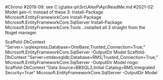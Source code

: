 ﻿#Chrono
#2019-09: see C:\g\alex-pi\Src\AlexPiApi\ReadMe.md
#2021-02:
  Model gen-n:
  Instead of these 3:
      Install-Package Microsoft.EntityFrameworkCore
      Install-Package Microsoft.EntityFrameworkCore.SqlServer
      Install-Package Microsoft.EntityFrameworkCore.Tools
  ..installed all 3 straight from the Nuget manager.

  Scaffold-DbContext "Server=.\sqlexpress;Database=OneBase;Trusted_Connection=True;" Microsoft.EntityFrameworkCore.SqlServer -OutputDir Model
  Scaffold-DbContext "Server=mtdevsqldb;Database=RMS;Trusted_Connection=True;" Microsoft.EntityFrameworkCore.SqlServer -OutputDir Model
  nogo:
  Scaffold-DbContext "Data Source=BBSQL2;Initial Catalog=RMS;Integrated Security=True" Microsoft.EntityFrameworkCore.SqlServer -OutputDir Model

